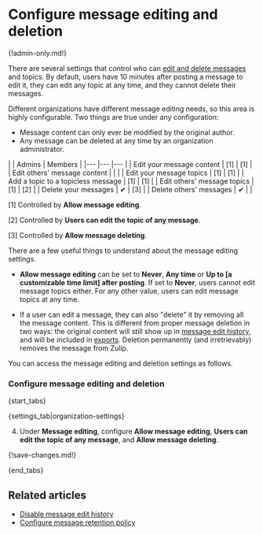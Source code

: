# Configure message editing and deletion

{!admin-only.md!}

There are several settings that control who can [edit and delete
messages](/help/edit-or-delete-a-message) and topics. By default,
users have 10 minutes after posting a message to edit it, they can
edit any topic at any time, and they cannot delete their messages.

Different organizations have different message editing needs, so this area
is highly configurable. Two things are true under any configuration:

* Message content can only ever be modified by the original author.
* Any message can be deleted at any time by an organization administrator.

<div class="centered_table"></div>
|                                    | Admins   | Members |
|---                                 |---       |---      |
| Edit your message content          | [1]      | [1]     |
| Edit others' message content       |          |         |
| Edit your message topics           | [1]      | [1]     |
| Add a topic to a topicless message | [1]      | [1]     |
| Edit others' message topics        | [1]      | [2]     |
| Delete your messages               | &#10004; | [3]     |
| Delete others' messages            | &#10004; |         |

[1] Controlled by **Allow message editing**.

[2] Controlled by **Users can edit the topic of any message**.

[3] Controlled by **Allow message deleting**.

There are a few useful things to understand about the message editing
settings.

* **Allow message editing** can be set to **Never**, **Any time** or
  **Up to [a customizable time limit] after posting**. If set to **Never**,
  users cannot edit message topics either. For any other value, users can
  edit message topics at any time.

* If a user can edit a message, they can also "delete" it by removing all
  the message content. This is different from proper message deletion in two
  ways: the original content will still show up in
  [message edit history](view-a-messages-edit-history), and will be included
  in [exports](/help/export-your-organization). Deletion
  permanently (and irretrievably) removes the message from Zulip.

You can access the message editing and deletion settings as follows.

### Configure message editing and deletion

{start_tabs}

{settings_tab|organization-settings}

4. Under **Message editing**, configure **Allow message editing**,
   **Users can edit the topic of any message**, and **Allow message deleting**.

{!save-changes.md!}

{end_tabs}

## Related articles

* [Disable message edit history](/help/disable-message-edit-history)
* [Configure message retention policy](/help/message-retention-policy)
